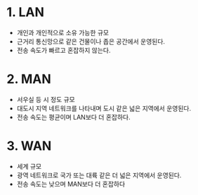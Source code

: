 # 1. LAN
* 개인과 개인적으로 소유 가능한 규모
* 근거리 통신망으로 같은 건물이나 좁은 공간에서 운영된다.
* 전송 속도가 빠르고 혼잡하지 않는다.

# 2. MAN
* 서우실 등 시 정도 규모
* 대도시 지역 네트워크를 나타내며 도시 같은 넓은 지역에서 운영된다.
* 전송 속도는 평균이며 LAN보다 더 혼잡하다.

# 3. WAN
* 세계 규모
* 광역 네트워크로 국가 또는 대륙 같은 더 넓은 지역에서 운영된다.
* 전송 속도는 낮으며 MAN보다 더 혼잡하다
